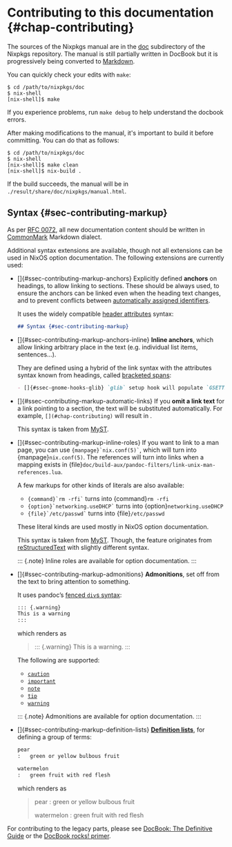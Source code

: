 # Contributing to this documentation {#chap-contributing}

The sources of the Nixpkgs manual are in the [doc](https://github.com/NixOS/nixpkgs/tree/master/doc) subdirectory of the Nixpkgs repository. The manual is still partially written in DocBook but it is progressively being converted to [Markdown](#sec-contributing-markup).

You can quickly check your edits with `make`:

```ShellSession
$ cd /path/to/nixpkgs/doc
$ nix-shell
[nix-shell]$ make
```

If you experience problems, run `make debug` to help understand the docbook errors.

After making modifications to the manual, it's important to build it before committing. You can do that as follows:

```ShellSession
$ cd /path/to/nixpkgs/doc
$ nix-shell
[nix-shell]$ make clean
[nix-shell]$ nix-build .
```

If the build succeeds, the manual will be in `./result/share/doc/nixpkgs/manual.html`.

## Syntax {#sec-contributing-markup}

As per [RFC 0072](https://github.com/NixOS/rfcs/pull/72), all new documentation content should be written in [CommonMark](https://commonmark.org/) Markdown dialect.

Additional syntax extensions are available, though not all extensions can be used in NixOS option documentation. The following extensions are currently used:

- []{#ssec-contributing-markup-anchors}
  Explicitly defined **anchors** on headings, to allow linking to sections. These should be always used, to ensure the anchors can be linked even when the heading text changes, and to prevent conflicts between [automatically assigned identifiers](https://github.com/jgm/commonmark-hs/blob/master/commonmark-extensions/test/auto_identifiers.md).

  It uses the widely compatible [header attributes](https://github.com/jgm/commonmark-hs/blob/master/commonmark-extensions/test/attributes.md) syntax:

  ```markdown
  ## Syntax {#sec-contributing-markup}
  ```

- []{#ssec-contributing-markup-anchors-inline}
  **Inline anchors**, which allow linking arbitrary place in the text (e.g. individual list items, sentences…).

  They are defined using a hybrid of the link syntax with the attributes syntax known from headings, called [bracketed spans](https://github.com/jgm/commonmark-hs/blob/master/commonmark-extensions/test/bracketed_spans.md):

  ```markdown
  - []{#ssec-gnome-hooks-glib} `glib` setup hook will populate `GSETTINGS_SCHEMAS_PATH` and then `wrapGAppsHook` will prepend it to `XDG_DATA_DIRS`.
  ```

- []{#ssec-contributing-markup-automatic-links}
  If you **omit a link text** for a link pointing to a section, the text will be substituted automatically. For example, `[](#chap-contributing)` will result in [](#chap-contributing).

  This syntax is taken from [MyST](https://myst-parser.readthedocs.io/en/latest/using/syntax.html#targets-and-cross-referencing).

- []{#ssec-contributing-markup-inline-roles}
  If you want to link to a man page, you can use `` {manpage}`nix.conf(5)` ``, which will turn into {manpage}`nix.conf(5)`. The references will turn into links when a mapping exists in {file}`doc/build-aux/pandoc-filters/link-unix-man-references.lua`.

  A few markups for other kinds of literals are also available:

  - `` {command}`rm -rfi` `` turns into {command}`rm -rfi`
  - `` {option}`networking.useDHCP` `` turns into {option}`networking.useDHCP`
  - `` {file}`/etc/passwd` `` turns into {file}`/etc/passwd`

  These literal kinds are used mostly in NixOS option documentation.

  This syntax is taken from [MyST](https://myst-parser.readthedocs.io/en/latest/syntax/syntax.html#roles-an-in-line-extension-point). Though, the feature originates from [reStructuredText](https://www.sphinx-doc.org/en/master/usage/restructuredtext/roles.html#role-manpage) with slightly different syntax.

  ::: {.note}
  Inline roles are available for option documentation.
  :::

- []{#ssec-contributing-markup-admonitions}
  **Admonitions**, set off from the text to bring attention to something.

  It uses pandoc’s [fenced `div`s syntax](https://github.com/jgm/commonmark-hs/blob/master/commonmark-extensions/test/fenced_divs.md):

  ```markdown
  ::: {.warning}
  This is a warning
  :::
  ```

  which renders as

  > ::: {.warning}
  > This is a warning.
  > :::

  The following are supported:

    - [`caution`](https://tdg.docbook.org/tdg/5.0/caution.html)
    - [`important`](https://tdg.docbook.org/tdg/5.0/important.html)
    - [`note`](https://tdg.docbook.org/tdg/5.0/note.html)
    - [`tip`](https://tdg.docbook.org/tdg/5.0/tip.html)
    - [`warning`](https://tdg.docbook.org/tdg/5.0/warning.html)

  ::: {.note}
  Admonitions are available for option documentation.
  :::

- []{#ssec-contributing-markup-definition-lists}
  [**Definition lists**](https://github.com/jgm/commonmark-hs/blob/master/commonmark-extensions/test/definition_lists.md), for defining a group of terms:

  ```markdown
  pear
  :   green or yellow bulbous fruit

  watermelon
  :   green fruit with red flesh
  ```

  which renders as

  > pear
  > :   green or yellow bulbous fruit
  >
  > watermelon
  > :   green fruit with red flesh

For contributing to the legacy parts, please see [DocBook: The Definitive Guide](https://tdg.docbook.org/) or the [DocBook rocks! primer](https://web.archive.org/web/20200816233747/https://docbook.rocks/).
